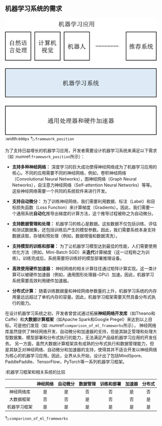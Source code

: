 ## 机器学习系统的需求
![机器学习框架](../img/ch01/framework_position.png)
:width:`600px`
:label:`framework_position`

为了支持日益增长的机器学习应用，开发者需要设计机器学习系统来满足以下需求（如 :numref:`framework_position`所示）：

-   **支持多种神经网络：**
    深度学习的巨大成功使得神经网络成为了机器学习应用的核心。不同的应用需要不同的神经网络，例如，卷积神经网络（Convolutional
    Neural Networks），图神经网络（Graph Neural
    Networks），自注意力神经网络（Self-attention Neural
    Networks）等等。这些神经网络需要一个共同的系统软件来进行开发。

-   **支持自动微分：**
    为了训练神经网络，我们需要利用数据、标注（Label）和目标损失函数（Loss
    Function）来计算梯度（Gradients）。因此，我们需要一个通用系统**自动化**推导出梯度的计算方法，这个推导过程被称之为自动微分。

-   **支持数据管理和处理：**
    机器学习的核心是数据。这些数据不仅包括训练、评估和测试数据集，还包括训练后产生的模型参数。因此，我们需要系统本身支持数据读取，存储和预处理（例如，数据增强和数据清洗）。

-   **支持模型的训练和部署：**
    为了让机器学习模型达到最佳的性能，人们需要使用优化方法（例如，Mini-Batch
    SGD）来**迭代**计算梯度（这一过程称之为训练）。训练完成后，系统需要将训练好的模型部署推理设备。

-   **高效使用硬件加速器：**
    神经网络的相关计算往往通过矩阵计算实现。这一类计算可以被硬件加速器（例如，通用图形处理器-GPU）加速。因此，机器学习系统需要高效利用硬件加速器。

-   **分布式计算：**
    随着训练数据量和神经网络参数量的上升，机器学习系统的内存用量远远超过了单机内存的容量。因此，机器学习框架需要天然具备分布式执行的能力。

在设计机器学习系统之初，开发者曾尝试通过拓展**神经网络开发库**（如Theano和Caffe）和**大数据计算框架**（如Apache
Spark和Google
Pregel）来达到以上目标。可是他们发现（如 :numref:`comparison_of_ml_frameworks`所示），
神经网络库虽然提供了神经网络开发、自动微分和加速器的支持，但是其缺乏管理和处理大型数据集、模型部署和分布式执行的能力，无法满足产品级机器学习应用的开发任务。
另一方面，虽然大数据计算框架具有成熟的分布式执行和数据管理能力，但是其缺乏对神经网络、自动微分和加速器的支持，使得其并不适合开发以神经网络为核心的机器学习应用。因此，业界从头开始，设计出了包括MindSpore、PaddlePaddle、TensorFlow，PyTorch等一系列机器学习框架。

:机器学习框架和相关系统的比较

|              | 神经网络 | 自动微分 | 数据管理 | 训练和部署 | 加速器 | 分布式 |
|:-: |:-:| :-: |:-:|:-: |:-:|:-:|
| 神经网络库 | 是      | 是      | 否            | 否        | 是    | 否    |
| 大数据框架 | 否      | 否      | 是            | 否        | 否    | 是    |
| 机器学习框架 | 是      | 是      | 是            | 是        | 是    | 是    |
:label:`comparison_of_ml_frameworks`